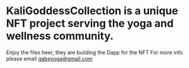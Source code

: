 # KaliGoddessCollection is a unique NFT project serving the yoga and wellness community.
Enjoy the files heer, they are building the Dapp for the NFT
For more info please email gabeyoga@gmail.com
